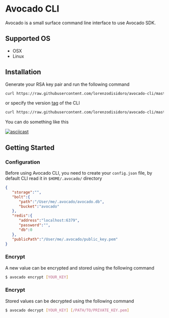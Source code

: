 # Avocado CLI
Avocado is a small surface command line interface to use Avocado SDK.

## Supported OS
- OSX
- Linux

## Installation
Generate your RSA key pair and run the following command
```sh
curl https://raw.githubusercontent.com/lorenzodisidoro/avocado-cli/master/scripts/install_cli.sh | bash
```

or specify the version [tag](https://github.com/lorenzodisidoro/avocado-cli/tags) of the CLI
```sh
curl https://raw.githubusercontent.com/lorenzodisidoro/avocado-cli/master/scripts/install_cli.sh | bash -s VERSION_TAG
```

You can do something like this

[![asciicast](https://asciinema.org/a/fKGByeUCBcpWieF0OAsbtTPIX.svg)](https://asciinema.org/a/fKGByeUCBcpWieF0OAsbtTPIX)

## Getting Started

### Configuration
Before using Avocado CLI, you need to create your `config.json` file, by default CLI read it in `$HOME/.avocado/` directory
```json
{
   "storage":"",
   "bolt":{
      "path":"/User/me/.avocado/avocado.db",
      "bucket":"avocado"
   },
   "redis":{
      "address":"localhost:6379",
      "password":"",
      "db":0
   },
   "publicPath":"/User/me/.avocado/public_key.pem"
}
```

### Encrypt
A new value can be encrypted and stored using the following command
```sh
$ avocado encrypt [YOUR_KEY]
```

### Encrypt
Stored values can be decrypted using the following command
```sh
$ avocado decrypt [YOUR_KEY] [/PATH/TO/PRIVATE_KEY.pem]
```